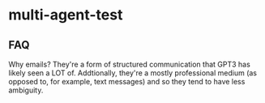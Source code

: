 # multi-agent-test

## FAQ

Why emails?
They're a form of structured communication that GPT3 has likely seen a LOT of.
Addtionally, they're a mostly professional medium (as opposed to, for example, text messages) and so they tend to have less ambiguity.
